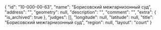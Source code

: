 {
    "id": "10-000-00-63",
    "name": "Борисовский межгарнизонный суд",
    "address": "",
    "geometry": null,
    "description": "",
    "comment": "",
    "extra": {
        "is_archived": true
    },
    "judges": [],
    "longitude": null,
    "latitude": null,
    "title": "Борисовский межгарнизонный суд",
    "region": null,
    "layout": "court"
}